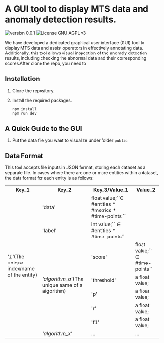 # A GUI tool to display MTS data and anomaly detection results.

![version 0.0.1](https://img.shields.io/badge/version-0.0.1-blue)
![License GNU AGPL v3](https://img.shields.io/badge/License-AGNU%20GPL%20v3-blue?logo=gnu&logoColor=white)

We have developed a dedicated graphical user interface (GUI) tool to display MTS data and assist operators in
effectively annotating data. Additionally, this tool allows visual inspection of the anomaly detection results,
including checking the abnormal data and their corresponding scores.After clone the repo, you need to

## Installation

1. Clone the repository.

2. Install the required packages.

    ```
    npm install
    npm run dev
    ```

## A Quick Guide to the GUI

1. Put the data file you want to visualize under folder ``public``

## Data Format

This tool accepts file inputs in JSON format, storing each dataset as a separate file. In cases where there are one or
more entities within a dataset, the data format for each entity is as follows:

<table>
    <tr>
        <th>Key_1</th>
        <th>Key_2</th>
        <th>Key_3/Value_1</th>
        <th>Value_2</th>
    </tr>
    <tr>
        <td rowspan="8"><i>'1'</i>(The unique index/name of the entity)</td>
        <td>'data'</td>
        <td>float value;``∈ #entities * #metrics * #time-points ``</td>
        <td></td>
    </tr>
    <tr>
        <td>'label'</td>
        <td>int value;`` ∈ #entities * #time-points`` </td>
        <td></td>
    </tr>
    <tr>
        <td rowspan="5"><i>'algorithm_a'</i>(The unique name of a algorithm)</td>
        <td> 'score' </td>
        <td>float value;`` ∈ #time-points``</td>
    </tr>
    <tr> 
        <td> 'threshold' </td>
        <td>a float value;</td>
    </tr>
    <tr> 
        <td> 'p' </td>
        <td>a float value;</td>
    </tr>
    <tr> 
        <td> 'r' </td>
        <td>a float value;</td>
    </tr>
    <tr> 
        <td> 'f1' </td>
        <td>a float value;</td>
    </tr>
    <tr>
        <td><i>'algorithm_x'</i></td>
        <td> ... </td>
        <td>...</td>
    </tr>

</table>
